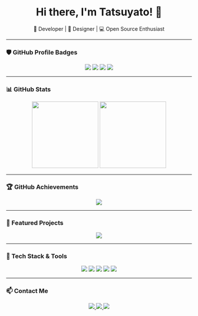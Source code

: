 <h1 align="center">Hi there, I'm Tatsuyato! 👋</h1>
<p align="center">
  🚀 Developer | 🎨 Designer | 💻 Open Source Enthusiast
</p>

---

### 🛡 GitHub Profile Badges  
<p align="center">
  <img src="https://img.shields.io/github/followers/Tatsuyato?label=Followers&style=social" />
  <img src="https://img.shields.io/github/stars/Tatsuyato/BAN33?style=social" />
  <img src="https://img.shields.io/github/languages/top/Tatsuyato/BAN33?color=blue" />
  <img src="https://img.shields.io/github/license/Tatsuyato/BAN33?color=brightgreen" />
</p>

---

### 📊 GitHub Stats  
<p align="center">
  <img src="https://github-readme-stats.vercel.app/api?username=Tatsuyato&show_icons=true&theme=radical" height="180px"/>
  <img src="https://github-readme-streak-stats.herokuapp.com/?user=Tatsuyato&theme=radical" height="180px"/>
</p>

---

### 🏆 GitHub Achievements  
<p align="center">
  <img src="https://github-profile-trophy.vercel.app/?username=Tatsuyato&theme=radical&margin-w=10&row=1" />
</p>

---

### 🚀 Featured Projects  
<p align="center">
  <a href="https://github.com/Tatsuyato/BAN33">
    <img src="https://github-readme-stats.vercel.app/api/pin/?username=Tatsuyato&repo=BAN33&theme=radical" />
  </a>
</p>

---

### 🔧 Tech Stack & Tools  
<p align="center">
  <img src="https://img.shields.io/badge/-JavaScript-F7DF1E?style=flat&logo=javascript&logoColor=black" />
  <img src="https://img.shields.io/badge/-Node.js-339933?style=flat&logo=node.js&logoColor=white" />
  <img src="https://img.shields.io/badge/-Next.js-000000?style=flat&logo=next.js&logoColor=white" />
  <img src="https://img.shields.io/badge/-MongoDB-47A248?style=flat&logo=mongodb&logoColor=white" />
  <img src="https://img.shields.io/badge/-Docker-2496ED?style=flat&logo=docker&logoColor=white" />
</p>

---

### 📫 Contact Me  
<p align="center">
  <a href="https://ko-fi.com/Tatsuyato">
    <img src="https://img.shields.io/badge/Ko--fi-Tatsuyato-FF5E5B?style=flat&logo=kofi&logoColor=white" />
  </a>
  <a href="https://patreon.com/Tatsuyato">
    <img src="https://img.shields.io/badge/Patreon-Tatsuyato-F96854?style=flat&logo=patreon&logoColor=white" />
  </a>
  <a href="https://github.com/Tatsuyato">
    <img src="https://img.shields.io/badge/GitHub-Tatsuyato-181717?style=flat&logo=github&logoColor=white" />
  </a>
</p>

